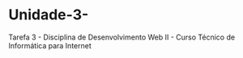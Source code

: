 # Unidade-3-
Tarefa 3 - Disciplina de Desenvolvimento Web II - Curso Técnico de Informática para Internet
